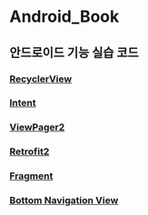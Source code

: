 # Android_Book
## 안드로이드 기능 실습 코드
### [RecyclerView](https://thuglife.tistory.com/13)
### [Intent](https://thuglife.tistory.com/14)
### [ViewPager2](https://thuglife.tistory.com/18)
### [Retrofit2](https://thuglife.tistory.com/19)
### [Fragment](https://thuglife.tistory.com/31)
### [Bottom Navigation View](https://thuglife.tistory.com/32)
